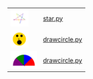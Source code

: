 
|   | |
| ------------- | ------------- |
| <img src="star.png" height="40"> |  [star.py](star.py)     |
| <img src="drawcircle_smiley.png" height="40"> |  [drawcircle.py](drawcircle.py)      |
| <img src="pizzaslice.png" height="40"> |  [drawcircle.py](pizzaslice.py)      |